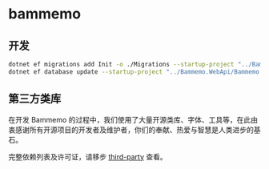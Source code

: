 # bammemo

## 开发

```bash
dotnet ef migrations add Init -o ./Migrations --startup-project "../Bammemo.WebApi/Bammemo.WebApi.csproj" -c BammemoDbContext
dotnet ef database update --startup-project "../Bammemo.WebApi/Bammemo.WebApi.csproj" -c BammemoDbContext
```

## 第三方类库

在开发 Bammemo 的过程中，我们使用了大量开源类库、字体、工具等，在此由衷感谢所有开源项目的开发者及维护者，你们的奉献、热爱与智慧是人类进步的基石。

完整依赖列表及许可证，请移步 [third-party](./third-party) 查看。